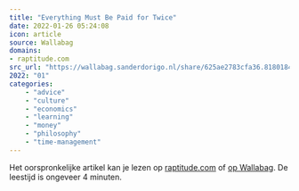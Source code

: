 ```yaml
---
title: "Everything Must Be Paid for Twice"
date: 2022-01-26 05:24:08
icon: article
source: Wallabag
domains:
- raptitude.com
src_url: "https://wallabag.sanderdorigo.nl/share/625ae2783cfa36.81801842"
2022: "01"
categories:
    - "advice"
    - "culture"
    - "economics"
    - "learning"
    - "money"
    - "philosophy"
    - "time-management"
---
```

Het oorspronkelijke artikel kan je lezen op [raptitude.com](https://www.raptitude.com/2022/01/everything-must-be-paid-for-twice/) of [op Wallabag](https://wallabag.sanderdorigo.nl/share/625ae2783cfa36.81801842). De leestijd is ongeveer 4 minuten.